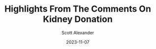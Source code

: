 ---
layout: podcast
title: "Highlights From The Comments On Kidney Donation"
author: Scott Alexander
description: https://www.astralcodexten.com/p/highlights-from-the-comments-on-kidney
date: 2023-11-07
length: 14319683
duration: 3580
guid: highlights-from-the-comments-on-kidney
---